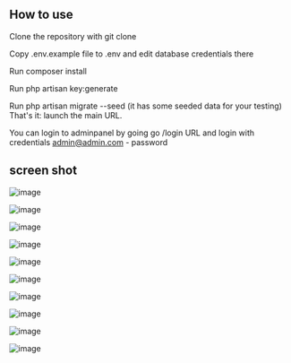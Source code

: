 
## How to use
Clone the repository with git clone 

Copy .env.example file to .env and edit database credentials there

Run composer install

Run php artisan key:generate

Run php artisan migrate --seed (it has some seeded data for your testing)
That's it: launch the main URL.

You can login to adminpanel by going go /login URL and login with credentials admin@admin.com - password

## screen shot 

![image](https://github.com/youness52/laravel_pfe/assets/38602794/988536df-bba3-4e98-bbeb-6b55ed1acf64)



![image](https://github.com/youness52/laravel_pfe/assets/38602794/d308292a-a88f-4ee6-b46d-6677b41f47f5)

![image](https://github.com/youness52/laravel_pfe/assets/38602794/eb57717f-c4fc-4db1-9aed-d604afb0a5f1)


![image](https://github.com/youness52/laravel_pfe/assets/38602794/239ff5bb-e2a6-466e-b7a0-95587dcd820c)



![image](https://github.com/youness52/laravel_pfe/assets/38602794/6b2105db-5bfe-49a5-9e65-4c2d5dacadda)




![image](https://github.com/youness52/laravel_pfe/assets/38602794/3fce5f0b-0cd2-4ee9-85e5-3eb9071034f9)



![image](https://github.com/youness52/laravel_pfe/assets/38602794/fa1b5412-1fe9-4f05-ad0f-a8f15e2e2a13)



![image](https://github.com/youness52/laravel_pfe/assets/38602794/7e97cd5e-f98c-40a0-bdc9-72c52325bbe5)


![image](https://github.com/youness52/laravel_pfe/assets/38602794/c22f2cd4-6e6b-47c3-b395-1fbd3146d511)


![image](https://github.com/youness52/laravel_pfe/assets/38602794/b6932a34-89f4-478e-a839-2210d47c5ae5)

